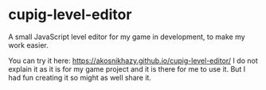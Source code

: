 # cupig-level-editor
A small JavaScript level editor for my game in development, to make my work easier.

You can try it here: https://akosnikhazy.github.io/cupig-level-editor/
I do not explain it as it is for my game project and it is there for me to use it. But I had fun creating it so might as well share it.
